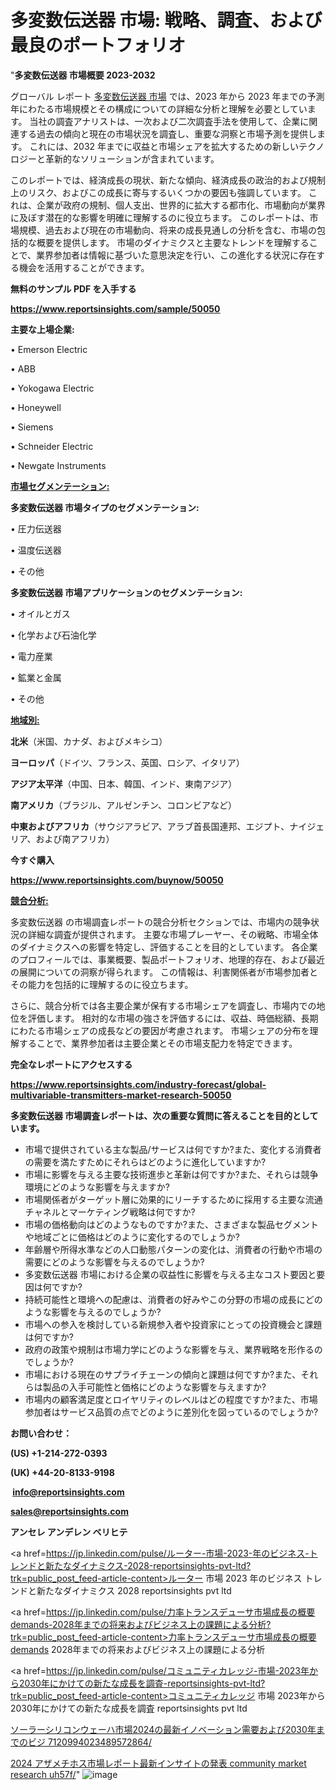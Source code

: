 # 多変数伝送器 市場: 戦略、調査、および最良のポートフォリオ

"<strong>多変数伝送器 市場概要 2023-2032</strong>

グローバル レポート <a href=https://www.reportsinsights.com/sample/50050>多変数伝送器 市場</a> では、2023 年から 2023 年までの予測年にわたる市場規模とその構成についての詳細な分析と理解を必要としています。 当社の調査アナリストは、一次および二次調査手法を使用して、企業に関連する過去の傾向と現在の市場状況を調査し、重要な洞察と市場予測を提供します。 これには、2032 年までに収益と市場シェアを拡大​​するための新しいテクノロジーと革新的なソリューションが含まれています。

このレポートでは、経済成長の現状、新たな傾向、経済成長の政治的および規制上のリスク、およびこの成長に寄与するいくつかの要因も強調しています。 これは、企業が政府の規制、個人支出、世界的に拡大する都市化、市場動向が業界に及ぼす潜在的な影響を明確に理解するのに役立ちます。 このレポートは、市場規模、過去および現在の市場動向、将来の成長見通しの分析を含む、市場の包括的な概要を提供します。 市場のダイナミクスと主要なトレンドを理解することで、業界参加者は情報に基づいた意思決定を行い、この進化する状況に存在する機会を活用することができます。

<strong><b>無料のサンプル PDF を入手する</b></strong>

<a href=https://www.reportsinsights.com/sample/50050><strong><u>https://www.reportsinsights.com/sample/50050</u></strong></a>

<strong>主要な上場企業:</strong>

• Emerson Electric

• ABB

• Yokogawa Electric

• Honeywell

• Siemens

• Schneider Electric

• Newgate Instruments

<strong><u>市場セグメンテーション</u></strong><strong><u>:</u></strong>

<strong>多変数伝送器 市場タイプのセグメンテーション:</strong>

• 圧力伝送器

• 温度伝送器

• その他

<strong>多変数伝送器 市場アプリケーションのセグメンテーション:</strong>

• オイルとガス

• 化学および石油化学

• 電力産業

• 鉱業と金属

• その他

<strong><u>地域別</u></strong><strong><u>:</u></strong>

<strong>北米</strong>（米国、カナダ、およびメキシコ）

<strong>ヨーロッパ</strong>（ドイツ、フランス、英国、ロシア、イタリア）

<strong>アジア太平洋</strong>（中国、日本、韓国、インド、東南アジア）

<strong>南アメリカ</strong>（ブラジル、アルゼンチン、コロンビアなど）

<strong>中東およびアフリカ</strong>（サウジアラビア、アラブ首長国連邦、エジプト、ナイジェリア、および南アフリカ）

<strong>今すぐ購入</strong>

<a href=https://www.reportsinsights.com/buynow/50050><strong><u>https://www.reportsinsights.com/buynow/50050</u></strong></a>

<strong><u>競合分析:</u></strong>

多変数伝送器 の市場調査レポートの競合分析セクションでは、市場内の競争状況の詳細な調査が提供されます。 主要な市場プレーヤー、その戦略、市場全体のダイナミクスへの影響を特定し、評価することを目的としています。 各企業のプロフィールでは、事業概要、製品ポートフォリオ、地理的存在、および最近の展開についての洞察が得られます。 この情報は、利害関係者が市場参加者とその能力を包括的に理解するのに役立ちます。

さらに、競合分析では各主要企業が保有する市場シェアを調査し、市場内での地位を評価します。 相対的な市場の強さを評価するには、収益、時価総額、長期にわたる市場シェアの成長などの要因が考慮されます。 市場シェアの分布を理解することで、業界参加者は主要企業とその市場支配力を特定できます。

<strong>完全なレポートにアクセスする</strong>

<a href=https://www.reportsinsights.com/industry-forecast/global-multivariable-transmitters-market-research-50050><strong><u><b>https://www.reportsinsights.com/industry-forecast/global-multivariable-transmitters-market-research-50050</b></u></strong></a>

<strong><b>多変数伝送器 市場調査レポートは、次の重要な質問に答えることを目的としています。</b></strong>
<ul>
  <li>市場で提供されている主な製品/サービスは何ですか?また、変化する消費者の需要を満たすためにそれらはどのように進化していますか?</li>
  <li>市場に影響を与える主要な技術進歩と革新は何ですか?また、それらは競争環境にどのような影響を与えますか?</li>
  <li>市場関係者がターゲット層に効果的にリーチするために採用する主要な流通チャネルとマーケティング戦略は何ですか?</li>
  <li>市場の価格動向はどのようなものですか?また、さまざまな製品セグメントや地域ごとに価格はどのように変化するのでしょうか?</li>
  <li>年齢層や所得水準などの人口動態パターンの変化は、消費者の行動や市場の需要にどのような影響を与えるのでしょうか?</li>
  <li>多変数伝送器 市場における企業の収益性に影響を与える主なコスト要因と要因は何ですか?</li>
  <li>持続可能性と環境への配慮は、消費者の好みやこの分野の市場の成長にどのような影響を与えるのでしょうか?</li>
  <li>市場への参入を検討している新規参入者や投資家にとっての投資機会と課題は何ですか?</li>
  <li>政府の政策や規制は市場力学にどのような影響を与え、業界戦略を形作るのでしょうか?</li>
  <li>市場における現在のサプライチェーンの傾向と課題は何ですか?また、それらは製品の入手可能性と価格にどのような影響を与えますか?</li>
  <li>市場内の顧客満足度とロイヤリティのレベルはどの程度ですか?また、市場参加者はサービス品質の点でどのように差別化を図っているのでしょうか?</li>
</ul>
<strong>お問い合わせ：</strong>

<strong>(US) +1-214-272-0393</strong>

<strong>(UK) +44-20-8133-9198</strong>

<strong> </strong><a href=info@reportsinsights.com><strong><u>info@reportsinsights.com</u></strong></a>

<a href=sales@reportsinsights.com><strong><u>sales@reportsinsights.com</u></strong></a>

<strong>アンセレ アンデレン ベリヒテ</strong>

<a href=https://jp.linkedin.com/pulse/ルーター-市場-2023-年のビジネス-トレンドと新たなダイナミクス-2028-reportsinsights-pvt-ltd?trk=public_post_feed-article-content>ルーター 市場 2023 年のビジネス トレンドと新たなダイナミクス 2028 reportsinsights pvt ltd</a>

<a href=https://jp.linkedin.com/pulse/力率トランスデューサ市場成長の概要demands-2028年までの将来およびビジネス上の課題による分析?trk=public_post_feed-article-content>力率トランスデューサ市場成長の概要demands 2028年までの将来およびビジネス上の課題による分析</a>

<a href=https://jp.linkedin.com/pulse/コミュニティカレッジ-市場-2023年から2030年にかけての新たな成長を調査-reportsinsights-pvt-ltd?trk=public_post_feed-article-content>コミュニティカレッジ 市場 2023年から2030年にかけての新たな成長を調査 reportsinsights pvt ltd</a>

<a href=https://www.linkedin.com/pulse/ソーラーシリコンウェーハ市場2024の最新イノベーション需要および2030年までのビジ-7120994023489572864/>ソーラーシリコンウェーハ市場2024の最新イノベーション需要および2030年までのビジ 7120994023489572864/</a>

<a href=https://www.linkedin.com/pulse/2024-アザメチホス市場レポート最新インサイトの発表-community-market-research-uh57f/>2024 アザメチホス市場レポート最新インサイトの発表 community market research uh57f/</a>"
![image](https://github.com/gayatrid12/RItrends/assets/158473851/72bc23b7-b2fb-411b-bc56-d27d63dc01d3)
